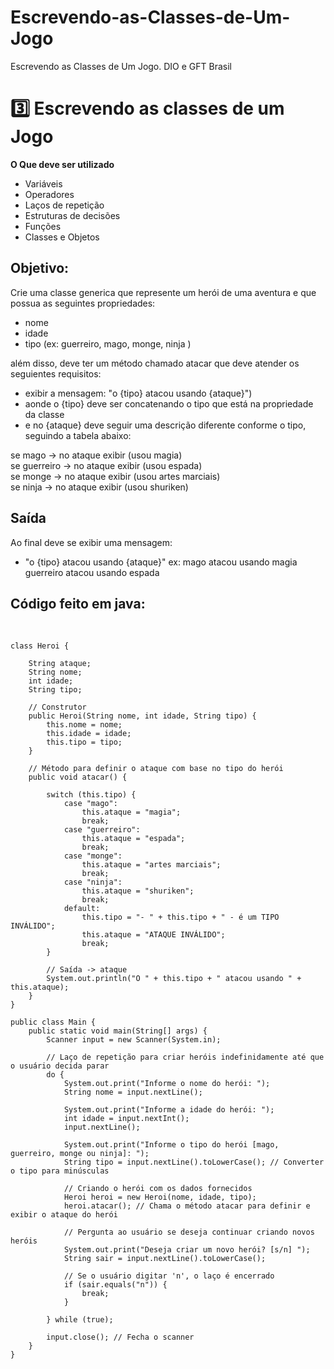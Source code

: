 # Escrevendo-as-Classes-de-Um-Jogo
Escrevendo as Classes de Um Jogo. DIO e GFT Brasil
# 3️⃣ Escrevendo as classes de um Jogo

**O Que deve ser utilizado**

- Variáveis
- Operadores
- Laços de repetição
- Estruturas de decisões
- Funções
- Classes e Objetos

## Objetivo:

Crie uma classe generica que represente um herói de uma aventura e que possua as seguintes propriedades:

- nome
- idade
- tipo (ex: guerreiro, mago, monge, ninja )

além disso, deve ter um método chamado atacar que deve atender os seguientes requisitos:

- exibir a mensagem: "o {tipo} atacou usando {ataque}")
- aonde o {tipo} deve ser concatenando o tipo que está na propriedade da classe
- e no {ataque} deve seguir uma descrição diferente conforme o tipo, seguindo a tabela abaixo:

se mago -> no ataque exibir (usou magia) <br>
se guerreiro -> no ataque exibir (usou espada)<br>
se monge -> no ataque exibir (usou artes marciais)<br>
se ninja -> no ataque exibir (usou shuriken)<br>

## Saída

Ao final deve se exibir uma mensagem:

- "o {tipo} atacou usando {ataque}"
  ex: mago atacou usando magia
  guerreiro atacou usando espada

## Código feito em java:
<br>
  
```
class Heroi {

    String ataque;
    String nome;
    int idade;
    String tipo;

    // Construtor
    public Heroi(String nome, int idade, String tipo) {
        this.nome = nome;
        this.idade = idade;
        this.tipo = tipo;
    }

    // Método para definir o ataque com base no tipo do herói
    public void atacar() {

        switch (this.tipo) {
            case "mago":
                this.ataque = "magia";
                break;
            case "guerreiro":
                this.ataque = "espada";
                break;
            case "monge":
                this.ataque = "artes marciais";
                break;
            case "ninja":
                this.ataque = "shuriken";
                break;
            default:
                this.tipo = "- " + this.tipo + " - é um TIPO INVÁLIDO";
                this.ataque = "ATAQUE INVÁLIDO";
                break;
        }

        // Saída -> ataque
        System.out.println("O " + this.tipo + " atacou usando " + this.ataque);
    }
}

public class Main {
    public static void main(String[] args) {
        Scanner input = new Scanner(System.in);

        // Laço de repetição para criar heróis indefinidamente até que o usuário decida parar
        do {
            System.out.print("Informe o nome do herói: ");
            String nome = input.nextLine();

            System.out.print("Informe a idade do herói: ");
            int idade = input.nextInt();
            input.nextLine();

            System.out.print("Informe o tipo do herói [mago, guerreiro, monge ou ninja]: ");
            String tipo = input.nextLine().toLowerCase(); // Converter o tipo para minúsculas

            // Criando o herói com os dados fornecidos
            Heroi heroi = new Heroi(nome, idade, tipo);
            heroi.atacar(); // Chama o método atacar para definir e exibir o ataque do herói

            // Pergunta ao usuário se deseja continuar criando novos heróis
            System.out.print("Deseja criar um novo herói? [s/n] ");
            String sair = input.nextLine().toLowerCase();

            // Se o usuário digitar 'n', o laço é encerrado
            if (sair.equals("n")) {
                break;
            }

        } while (true);

        input.close(); // Fecha o scanner
    }
}
```
